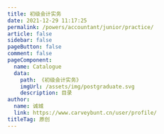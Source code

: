 ```yaml
---
title: 初级会计实务
date: 2021-12-29 11:17:25
permalink: /powers/accountant/junior/practice/
article: false
sidebar: false
pageButton: false
comment: false
pageComponent: 
  name: Catalogue
  data: 
    path: 《初级会计实务》
    imgUrl: /assets/img/postgraduate.svg
    description: 目录
author: 
  name: 诚城
  link: https://www.carveybunt.cn/user/profile/
titleTag: 原创
---
```

